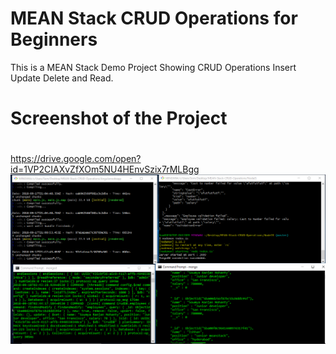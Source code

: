 # MEAN Stack CRUD Operations for Beginners
This is a MEAN Stack Demo Project Showing CRUD Operations Insert Update Delete and Read.
# Screenshot of the Project

#
https://drive.google.com/open?id=1VP2CIAXvZfXOm5NU4HEnvSzix7rMLBgg
![Optional Text](./Capture_single_connect.PNG)
